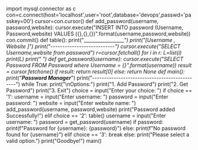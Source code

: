 import mysql.connector as c
con=c.connect(host='localhost',user='root',database='devops',passwd='passkey=00')
cursor=con.cursor()
def add_password(username, password,website):
    cursor.execute("INSERT INTO password (Username, Password,website) VALUES ({},{},{})".format(username,password,website))
    con.commit()
def table():
    print("__________________")
    print("[Username , Website ]")
    print("---------------------------")
    cursor.execute("SELECT Username,website from password")
    r=cursor.fetchall()
    for i in r:
        L=list(i)
        print(L)
    print("    ")
def get_password(username):
    cursor.execute("SELECT Password FROM Password where Username = {}".format(username))
    result = cursor.fetchone()
    if result:
        return result[0]
    else:
        return None
def main():
    print("_______Password Manager________")
    print("----------------------------------------------")
    while True:
        print("\nOptions:")
        print("1. Add Password")
        print("2. Get Password")
        print("3. Exit")
        choice = input("Enter your choice: ")
        if choice == '1':
            username = input("Enter username: ")
            password = input("Enter password: ")
            website = input("Enter website name: ")
            add_password(username, password,website)
            print("Password added Successfully!")
        elif choice == '2':
            table()
            username = input("Enter username: ")
            password = get_password(username)
            if password:
                print(f"Password for {username}: {password}")
            else:
                print(f"No password found for {username}")
        elif choice == '3':
            break
        else:
            print("Please select a valid option.")
    print("Goodbye!")
main()


